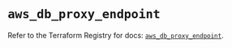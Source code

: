 # `aws_db_proxy_endpoint`

Refer to the Terraform Registry for docs: [`aws_db_proxy_endpoint`](https://registry.terraform.io/providers/hashicorp/aws/6.4.0/docs/resources/db_proxy_endpoint).
